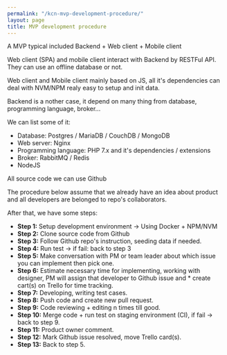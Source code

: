 ```yaml
---
permalink: "/kcn-mvp-development-procedure/"
layout: page
title: MVP development procedure
---
```


A MVP typical included Backend + Web client + Mobile client

Web client (SPA) and mobile client interact with Backend by RESTFul API. They can use an offline database or not.

Web client and Mobile client mainly based on JS, all it's dependencies can deal with NVM/NPM realy easy to setup and init data.

Backend is a nother case, it depend on many thing from database, programming language, broker...

We can list some of it:

* Database: Postgres / MariaDB / CouchDB / MongoDB
* Web server: Nginx
* Programming language: PHP 7.x and it's dependencies / extensions
* Broker: RabbitMQ / Redis
* NodeJS

All source code we can use Github

The procedure below assume that we already have an idea about product and all developers are belonged to repo's collaborators.

After that, we have some steps:

* **Step 1:** Setup development environment -> Using Docker + NPM/NVM
* **Step 2:** Clone source code from Github
* **Step 3:** Follow Github repo's instruction, seeding data if needed.
* **Step 4:** Run test -> if fail: back to step 3
* **Step 5:** Make conversation with PM or team leader about which issue you can implement then pick one.
* **Step 6:** Estimate necessary time for implementing, working with designer, PM will assign that developer to Github issue and * create cart(s) on Trello for time tracking.
* **Step 7:** Developing, writing test cases.
* **Step 8:** Push code and create new pull request.
* **Step 9:** Code reviewing + editing n times till good.
* **Step 10:** Merge code + run test on staging environment (CI), if fail -> back to step 9.
* **Step 11:** Product owner comment.
* **Step 12:** Mark Github issue resolved, move Trello card(s).
* **Step 13:** Back to step 5.
